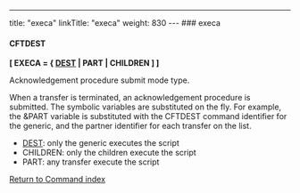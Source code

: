 ---
title: "execa"
linkTitle: "execa"
weight: 830
--- ### execa

#### CFTDEST

****[ EXECA = { <u>DEST</u> &#124; PART &#124; CHILDREN ] ]****

Acknowledgement procedure submit mode type.

When a transfer is terminated, an acknowledgement procedure is submitted. The symbolic variables are substituted on the fly. For example, the &PART variable is substituted with the CFTDEST command identifier for the generic, and the partner identifier for each transfer on the list.

- <u>DEST</u>: only the generic executes the script
- CHILDREN: only the children execute the script
- PART: any transfer execute the script

[Return to Command index](../../)
